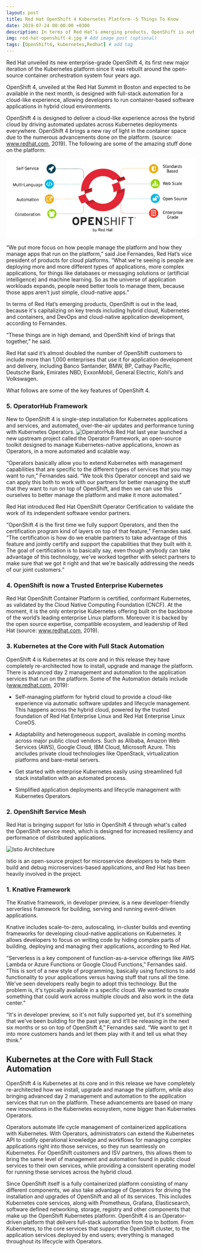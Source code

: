 ```yaml
---
layout: post
title: Red Hat OpenShift 4 Kubernetes Platform--5 Things To Know
date: 2019-07-24 00:00:00 +0300
description: In terms of Red Hat’s emerging products, OpenShift is out in the lead, because it's capitalizing on key trends including hybrid cloud, Kubernetes and containers, and DevOps and cloud-native application development, according to Joe Fernandes, Red Hat’s vice president of products for cloud platforms.
img: red-hat-openshift-4.jpg # Add image post (optional)
tags: [OpenShift4, kubernetes,Redhat] # add tag
---
```


Red Hat unveiled its new enterprise-grade OpenShift 4, its first new major iteration of the Kubernetes platform since it was rebuilt around the open-source container orchestration system four years ago.

OpenShift 4, unveiled at the Red Hat Summit in Boston and expected to be available in the next month, is designed with full-stack automation for a cloud-like experience, allowing developers to run container-based software applications in hybrid cloud environments.

OpenShift 4 is designed to deliver a cloud-like experience across the hybrid cloud by driving automated updates across Kubernetes deployments everywhere. OpenShift 4 brings a new ray of light in the container space due to the numerous advancements done on the platform. (source: www.redhat.com, 2019). The following are some of the amazing stuff done on the platform:

![Openshift4](/assets/img/redhat-openshift-4-new-features.png)

“We put more focus on how people manage the platform and how they manage apps that run on the platform,” said Joe Fernandes, Red Hat’s vice president of products for cloud platforms. “What we're seeing is people are deploying more and more different types of applications, more complex applications, for things like databases or messaging solutions or (artificial intelligence) and machine learning. So as the universe of application workloads expands, people need better tools to manage them, because those apps aren't just simple, cloud-native apps.”

In terms of Red Hat’s emerging products, OpenShift is out in the lead, because it's capitalizing on key trends including hybrid cloud, Kubernetes and containers, and DevOps and cloud-native application development, according to Fernandes.

“These things are in high demand, and OpenShift kind of brings that together,” he said.

Red Hat said it’s almost doubled the number of OpenShift customers to include more than 1,000 enterprises that use it for application development and delivery, including Banco Santander, BMW, BP, Cathay Pacific, Deutsche Bank, Emirates NBD, ExxonMobil, General Electric, Kohl’s and Volkswagen.

What follows are some of the key features of OpenShift 4.

### 5. OperatorHub Framework

New to OpenShift 4 is single-step installation for Kubernetes applications and services, and automated, over-the-air updates and performance tuning with Kubernetes Operators.
![OperatorHub](https://www.redhat.com/cms/managed-files/styles/wysiwyg_full_width/s3/880_440_v11-categories@2x_0.png?itok=1BEJ3StF)
Red Hat last year launched a new upstream project called the Operator Framework, an open-source toolkit designed to manage Kubernetes-native applications, known as Operators, in a more automated and scalable way.

“Operators basically allow you to extend Kubernetes with management capabilities that are specific to the different types of services that you may want to run,” Fernandes said. “We took this Operator concept and said we can apply this both to work with our partners for better managing the stuff that they want to run on top of OpenShift, and then we can use this ourselves to better manage the platform and make it more automated.”

Red Hat introduced Red Hat OpenShift Operator Certification to validate the work of its independent software vendor partners.

“OpenShift 4 is the first time we fully support Operators, and then the certification program kind of layers on top of that feature,” Fernandes said. “The certification is how do we enable partners to take advantage of this feature and jointly certify and support the capabilities that they built with it. The goal of certification is to basically say, even though anybody can take advantage of this technology, we've worked together with select partners to make sure that we got it right and that we're basically addressing the needs of our joint customers.”

### 4. OpenShift is now a Trusted Enterprise Kubernetes


Red Hat OpenShift Container Platform is certified, conformant Kubernetes, as validated by the Cloud Native Computing Foundation (CNCF). At the moment, it is the only enterprise Kubernetes offering built on the backbone of the world’s leading enterprise Linux platform. Moreover it is backed by the open source expertise, compatible ecosystem, and leadership of Red Hat (source: www.redhat.com, 2019).


### 3. Kubernetes at the Core with Full Stack Automation

OpenShift 4 is Kubernetes at its core and in this release they have completely re-architected how to install, upgrade and manage the platform. There is advanced day 2 management and automation to the application services that run on the platform. Some of the Automation details include (www.redhat.com, 2019):

- Self-managing platform for hybrid cloud to provide a cloud-like experience via automatic software updates and lifecycle management. This happens across the hybrid cloud, powered by the trusted foundation of Red Hat Enterprise Linux and Red Hat Enterprise Linux CoreOS.

- Adaptability and heterogeneous support, available in coming months across major public cloud vendors. Such as Alibaba, Amazon Web Services (AWS), Google Cloud, IBM Cloud, Microsoft Azure. This ancludes private cloud technologies like OpenStack, virtualization platforms and bare-metal servers.

- Get started with enterprise Kubernetes easily using streamlined full stack installation with an automated process.

- Simplified application deployments and lifecycle management with Kubernetes Operators.


### 2. OpenShift Service Mesh

Red Hat is bringing support for Istio in OpenShift 4 through what's called the OpenShift service mesh, which is designed for increased resiliency and performance of distributed applications.

![Istio Architecture](https://istio.io/docs/concepts/what-is-istio/arch.svg)

Istio is an open-source project for microservice developers to help them build and debug microservices-based applications, and Red Hat has been heavily involved in the project.

### 1. Knative Framework

The Knative framework, in developer preview, is a new developer-friendly serverless framework for building, serving and running event-driven applications.

Knative includes scale-to-zero, autoscaling, in-cluster builds and eventing frameworks for developing cloud-native applications on Kubernetes. It allows developers to focus on writing code by hiding complex parts of building, deploying and managing their applications, according to Red Hat.

“Serverless is a key component of function-as-a-service offerings like AWS Lambda or Azure Functions or Google Cloud Functions,” Fernandes said. “This is sort of a new style of programming, basically using functions to add functionality to your applications versus having stuff that runs all the time. We've seen developers really begin to adopt this technology. But the problem is, it's typically available in a specific cloud. We wanted to create something that could work across multiple clouds and also work in the data center.”

“It's in developer preview, so it's not fully supported yet, but it's something that we've been building for the past year, and it’ll be releasing in the next six months or so on top of OpenShift 4,” Fernandes said. “We want to get it into more customers hands and let them play with it and tell us what they think.”


## Kubernetes at the Core with Full Stack Automation

OpenShift 4 is Kubernetes at its core and in this release we have completely re-architected how we install, upgrade and manage the platform, while also bringing advanced day 2 management and automation to the application services that run on the platform. These advancements are based on many new innovations in the Kubernetes ecosystem, none bigger than Kubernetes Operators.

Operators automate life cycle management of containerized applications with Kubernetes. With Operators, administrators can extend the Kubernetes API to codify operational knowledge and workflows for managing complex applications right into those services, so they run seamlessly on Kubernetes. For OpenShift customers and ISV partners, this allows them to bring the same level of management and automation found in public cloud services to their own services, while providing a consistent operating model for running these services across the hybrid cloud.

Since OpenShift itself is a fully containerized platform consisting of many different components, we also take advantage of Operators for driving the installation and upgrades of OpenShift and all of its services. This includes Kubernetes core services, along with Prometheus, Grafana, Elasticsearch, software defined networking, storage, registry and other components that make up the OpenShift Kubernetes platform. OpenShift 4 is an Operator-driven platform that delivers full-stack automation from top to bottom. From Kubernetes, to the core services that support the OpenShift cluster, to the application services deployed by end users; everything is managed throughout its lifecycle with Operators.
